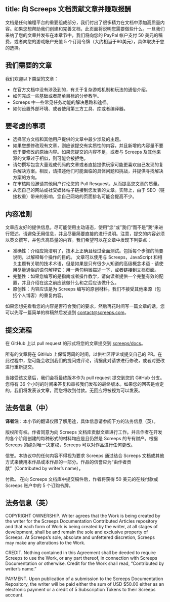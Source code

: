 title: 向 Screeps 文档贡献文章并赚取报酬
---

文档是任何编程平台的重要组成部分，我们付出了很多精力在文档中添加高质量内容。如果您想帮助我们创建和完善文档，此页面将说明您需要做些什么。一旦我们采纳了您的文章并发布在本章节中，我们将向您的 PayPal 帐户支付 50 美元的稿费，或者向您的游戏帐户充值 5 个订阅令牌（大约相当于90美元），具体取决于您的选择。

## 我们需要的文章

我们欢迎以下类型的文章：

* 在官方文档中没有涉及到的，有关于复杂游戏机制和玩法的通俗介绍。
* 如何完成一些基础或者简单目标的分步教学。
* Screeps 中一些常见任务功能的解决思路和途径。
* 如何设置外部环境、或者使用第三方工具、库或者编译器。

## 要考虑的事项

* 选择官方文档和其他用户提供的文章中最少涉及的主题。
* 如果您想修改现有文章，则应该提交有实质性的内容，并且新增的内容量不要低于要修改的原始内容。如果您提交的内容不足，或者与 Screeps 及其他来源的文章过于相似，则可能会被拒绝。
* 请勿撰写包含大量现成代码的文章或者直接提供玩家可能更喜欢自己发现的复杂解决方案。相反，请描述他们可能面临的具体问题和挑战，并提供寻找解决方案的方向。
* 在审核阶段邀请其他用户讨论您的 Pull Resquest，从而提高您文章的质量。
* 从您自己的网站或社交媒体帖子链接到您发表的文章。实际上，由于 SEO（链接权重）带来的影响，您自己网站的页面排名可能会提高不少。

## 内容准则

文章应友好的提供信息。尽可能使用主动语态，使用”您“或”我们“而不是”我“来进行叙述。请避免无用信息，并且尽量简要直接的进行说明。注意，提交的内容必须以英文撰写，并包含高质量的内容。我们希望可以在文章中发现下列要点：

* 准确性：介绍应简洁明了，技术上正确且经过全面测试。包括每个步骤的简要说明，以解释每个操作的目的。 文章可以使用与 Screeps，JavaScript 和相关主题有关联的技术术语，但是如果是只有很少人知道的高级概念术语 - 请使用尽量通俗的语句解释它：用一两句稍微描述一下，或者链接到文档页面。
* 完整性：如果您编写的是指南或者操作教学，请向读者提供一个完整有效的配置，并且介绍在这之前应该做什么和之后应该做什么。
* 原创性：内容应该是为 Screeps 编写的原创材料。我们不接受其他来源（包括个人博客）的重复内容。

如果您想先看看您的内容是否符合我们的要求，然后再花时间写一篇文章的话，您可以先写一篇简单的样稿然后发送到 contact@screeps.com。

## 提交流程

在 GitHub 上以 pull request 的形式将您的文章提交到 [screeps/docs](https://github.com/screeps/docs/tree/master/source/contributed/)。

所有的文章将在 GitHub 上保留两周的时间，以供社区评论或提交自己的 PR。在此过程中，您可能会收到我们的提问或评论，请据此对请求进行修改，或者对更改进行重新提交。

当接受该文章后，我们会将最终版本作为 pull request 提交到您的 GitHub 分支。您将有 36 个小时的时间来答复和审核我们发布的最终版本。如果您的回答是肯定的，我们将发表该文章，而您将收到付款。无回应将被视为可以发表。

## 法务信息（中）

**译者注**：本小节的翻译仅限了解用途，具体信息请参阅下方的法务信息（英）。

版权所有权。作者同意为向 Screeps 文档库贡献文章进行工作。并且作者在开发的各个阶段创建的每种形式的材料均应是且仍然是 Screeps 的专有财产。根据 Screeps 的绝对唯一决定权，Screeps 可以对作品进行任何更改。

信誉。本协议中的任何内容不得视为要求 Screeps 通过结合 Screeps 文档或其他方式来使用本作品或本作品的一部分。作品的信誉应为“由作者贡献”（Contributed by writer’s name）。

付款。 在向 Screeps 文档库中提交稿件后，作者将获得 50 美元的在线付款或 Screeps 账户中的 5 个订购令牌。

## 法务信息（英）

COPYRIGHT OWNERSHIP. Writer agrees that the Work is being created by the writer for the Screeps Documentation Contributed Articles repository and that each form of Work is being created by the writer, at all stages of development, shall be and remain the sole and exclusive property of Screeps. At Screeps’s sole, absolute and unfettered discretion, Screeps may make any alterations to the Work.

CREDIT. Nothing contained in this Agreement shall be deeded to require Screeps to use the Work, or any part thereof, in connection with Screeps Documentation or otherwise. Credit for the Work shall read, “Contributed by writer’s name.”

PAYMENT. Upon publication of a submission to the Screeps Documentation Repository, the writer will be paid either the sum of USD $50.00 either as an electronic payment or a credit of 5 Subscription Tokens to their Screeps account.